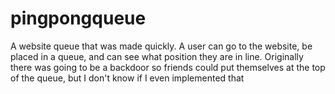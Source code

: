 # pingpongqueue
A website queue that was made quickly. A user can go to the website, be placed in a queue, and can see what position they are in line. Originally there was going to be a backdoor so friends could put themselves at the top of the queue, but I don't know if I even implemented that
